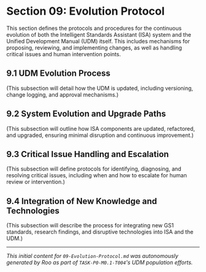 # Section 09: Evolution Protocol

This section defines the protocols and procedures for the continuous evolution of both the Intelligent Standards Assistant (ISA) system and the Unified Development Manual (UDM) itself. This includes mechanisms for proposing, reviewing, and implementing changes, as well as handling critical issues and human intervention points.

## 9.1 UDM Evolution Process

(This subsection will detail how the UDM is updated, including versioning, change logging, and approval mechanisms.)

## 9.2 System Evolution and Upgrade Paths

(This subsection will outline how ISA components are updated, refactored, and upgraded, ensuring minimal disruption and continuous improvement.)

## 9.3 Critical Issue Handling and Escalation

(This subsection will define protocols for identifying, diagnosing, and resolving critical issues, including when and how to escalate for human review or intervention.)

## 9.4 Integration of New Knowledge and Technologies

(This subsection will describe the process for integrating new GS1 standards, research findings, and disruptive technologies into ISA and the UDM.)

---
*This initial content for `09-Evolution-Protocol.md` was autonomously generated by Roo as part of `TASK-P0-M0.1-T004`'s UDM population efforts.*